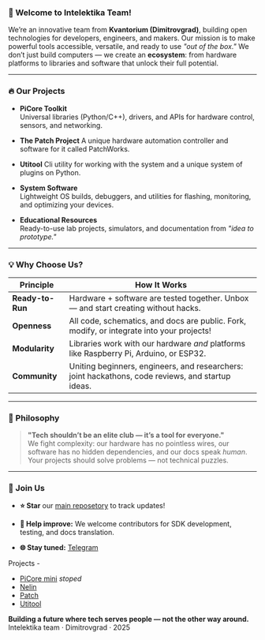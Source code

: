 ### **🌟 Welcome to Intelektika Team!**

We’re an innovative team from **Kvantorium (Dimitrovgrad)**, building open technologies for developers, engineers, and makers. Our mission is to make powerful tools accessible, versatile, and ready to use _"out of the box."_ We don’t just build computers — we create an **ecosystem**: from hardware platforms to libraries and software that unlock their full potential.

---

### **🔥 Our Projects**
    
- **PiCore Toolkit**  
    Universal libraries (Python/C++), drivers, and APIs for hardware control, sensors, and networking.

- **The Patch Project**
    A unique hardware automation controller and software for it called PatchWorks.
  
- **Utitool**
    Cli utility for working with the system and a unique system of plugins on Python.
    
- **System Software**  
    Lightweight OS builds, debuggers, and utilities for flashing, monitoring, and optimizing your devices.
    
- **Educational Resources**  
    Ready-to-use lab projects, simulators, and documentation from _"idea to prototype."_
    

---

### **💡 Why Choose Us?**

| **Principle**    | **How It Works**                                                                                  |
| ---------------- | ------------------------------------------------------------------------------------------------- |
| **Ready-to-Run** | Hardware + software are tested together. Unbox — and start creating without hacks.                |
| **Openness**     | All code, schematics, and docs are public. Fork, modify, or integrate into your projects!         |
| **Modularity**   | Libraries work with our hardware _and_ platforms like Raspberry Pi, Arduino, or ESP32.            |
| **Community**    | Uniting beginners, engineers, and researchers: joint hackathons, code reviews, and startup ideas. |

---

### **🧠 Philosophy**

> **"Tech shouldn’t be an elite club — it’s a tool for everyone."**  
> We fight complexity: our hardware has no pointless wires, our software has no hidden dependencies, and our docs speak _human_. Your projects should solve problems — not technical puzzles.

---

### **🚪 Join Us**

- **⭐ Star** our [main reposetory](https://github.com/Intelektika-team) to track updates!
    
- **🐞 Help improve:** We welcome contributors for SDK development, testing, and docs translation.
    
- **🌐 Stay tuned:** [Telegram](https://t.me/Intelektika_news)
    

Projects -
- [PiCore mini](https://github.com/Intelektika-team/PiCore_mini-startup) _stoped_
- [Nelin](https://github.com/Intelektika-team/NELIN)
- [Patch](https://github.com/Intelektika-team/Project-PATCH)
- [Utitool](https://github.com/Intelektika-team/Utitool)



**Building a future where tech serves people — not the other way around.**  
Intelektika team · Dimitrovgrad · 2025
